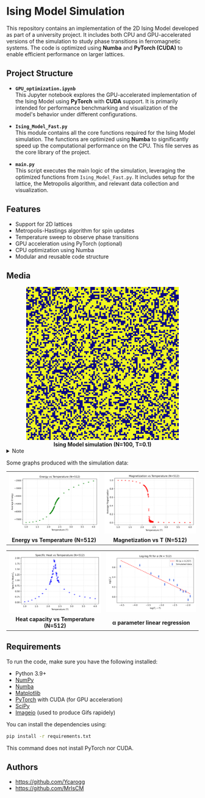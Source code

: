 # Ising Model Simulation

This repository contains an implementation of the 2D Ising Model developed as part of a university project. It includes both CPU and GPU-accelerated versions of the simulation to study phase transitions in ferromagnetic systems. The code is optimized using **Numba** and **PyTorch (CUDA)** to enable efficient performance on larger lattices.

## Project Structure

- **`GPU_optimization.ipynb`**  
  This Jupyter notebook explores the GPU-accelerated implementation of the Ising Model using **PyTorch** with **CUDA** support. It is primarily intended for performance benchmarking and visualization of the model's behavior under different configurations.

- **`Ising_Model_Fast.py`**  
  This module contains all the core functions required for the Ising Model simulation. The functions are optimized using **Numba** to significantly speed up the computational performance on the CPU. This file serves as the core library of the project.

- **`main.py`**  
  This script executes the main logic of the simulation, leveraging the optimized functions from `Ising_Model_Fast.py`. It includes setup for the lattice, the Metropolis algorithm, and relevant data collection and visualization.

## Features

- Support for 2D lattices
- Metropolis-Hastings algorithm for spin updates
- Temperature sweep to observe phase transitions
- GPU acceleration using PyTorch (optional)
- CPU optimization using Numba
- Modular and reusable code structure


## Media

<div align="center">
  <img src="Example Output\Example 2\figures\demo.gif" alt="Ising Model Simulation Demo" width="400" loop="infinite"/>
  <br/>
  <b>Ising Model simulation (N=100, T=0.1)</b>
</div>

<details>
<summary>Note</summary>
Most browsers automatically loop GIFs. If your GIF does not loop, ensure it was exported with looping enabled. The <code>loop="infinite"</code> attribute is not standard HTML, but some Markdown renderers may support it.
</details>

Some graphs produced with the simulation data:

<div align="center">

<table>
    <tr>
        <td><img src="Example Output\Example 1\figures\energy_vs_T_N512.png" alt="Energy vs Temperature (N=512)" width="350"/></td>
        <td><img src="Example Output\Example 1\figures\magnetization_vs_T_N512.png" alt="Magnetization vs T (N=512)" width="350"/></td>
    </tr>
    <tr>
        <td align="center"><b>Energy vs Temperature (N=512)</b></td>
        <td align="center"><b>Magnetization vs T (N=512)</b></td>
    </tr>
</table>

</div>

<div align="center">

<table>
    <tr>
        <td><img src="Example Output\Example 1\figures\Cv_vs_T_N512.png" alt="Cv vs Temperature (N=512)" width="350"/></td>
        <td><img src="Example Output\Example 1\figures\loglog_alpha_N512.png" alt="Alpha parameter" width="350"/></td>
    </tr>
    <tr>
        <td align="center"><b>Heat capacity vs Temperature (N=512)</b></td>
        <td align="center"><b>&#945; parameter linear regression</b></td>
    </tr>
</table>

</div>


## Requirements

To run the code, make sure you have the following installed:

- Python 3.9+
- [NumPy](https://numpy.org/)
- [Numba](https://numba.pydata.org/)
- [Matplotlib](https://matplotlib.org/)
- [PyTorch](https://pytorch.org/) with CUDA (for GPU acceleration)
- [SciPy](https://scipy.org/)
- [Imageio](https://pypi.org/project/imageio/) (used to produce Gifs rapidely)

You can install the dependencies using:

```bash
pip install -r requirements.txt
```

This command does not install PyTorch nor CUDA.

## Authors

- https://github.com/Ycarogg
- https://github.com/MrIsCM